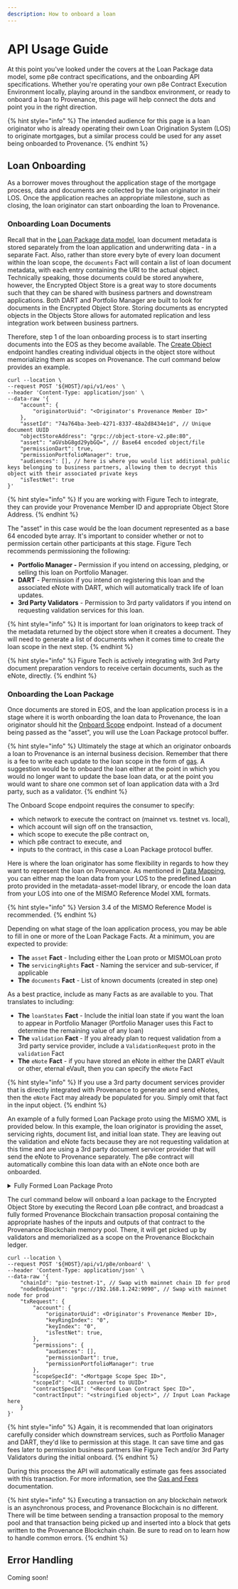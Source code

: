 ```yaml
---
description: How to onboard a loan
---
```


# API Usage Guide

At this point you've looked under the covers at the Loan Package data model, some p8e contract specifications, and the onboarding API specifications. Whether you're operating your own p8e Contract Execution Environment locally, playing around in the sandbox environment, or ready to onboard a loan to Provenance, this page will help connect the dots and point you in the right direction.

{% hint style="info" %}
The intended audience for this page is a loan originator who is already operating their own Loan Origination System (LOS) to originate mortgages, but a similar process could be used for any asset being onboarded to Provenance.
{% endhint %}

## Loan Onboarding

As a borrower moves throughout the application stage of the mortgage process, data and documents are collected by the loan originator in their LOS. Once the application reaches an appropriate milestone, such as closing, the loan originator can start onboarding the loan to Provenance.

### Onboarding Loan Documents

Recall that in the [Loan Package data model](https://docs.provenance.io/integrating/asset-originators-guide/loan-onboarding-service/data-mapping), loan document metadata is stored separately from the loan application and underwriting data - in a separate Fact. Also, rather than store every byte of every loan document within the loan scope, the `documents` Fact will contain a list of loan document metadata, with each entry containing the URI to the actual object. Technically speaking, those documents could be stored anywhere, however, the Encrypted Object Store is a great way to store documents such that they can be shared with business partners and downstream applications. Both DART and Portfolio Manager are built to look for documents in the Encrypted Object Store. Storing documents as encrypted objects in the Objects Store allows for automated replication and less integration work between business partners.

Therefore, step 1 of the loan onboarding process is to start inserting documents into the EOS as they become available. The [Create Object](https://docs.provenance.io/integrating/asset-originators-guide/loan-onboarding-service/api-specification#create-object-in-object-store) endpoint handles creating individual objects in the object store without memorializing them as scopes on Provenance. The curl command below provides an example.

```
curl --location \
--request POST '${HOST}/api/v1/eos' \
--header 'Content-Type: application/json' \
--data-raw '{
    "account": {
        "originatorUuid": "<Originator's Provenance Member ID>"
    },
    "assetId": "74a764ba-3eeb-4271-8337-48a2d8434e1d", // Unique document UUID
    "objectStoreAddress": "grpc://object-store-v2.p8e:80",
    "asset": "aGVsbG8gd29ybGQ=", // Base64 encoded object/file
    "permissionDart": true,
    "permissionPortfolioManager": true,
    "audiences": [], // here is where you would list additional public keys belonging to business partners, allowing them to decrypt this object with their associated private keys
    "isTestNet": true
}'
```

{% hint style="info" %}
If you are working with Figure Tech to integrate, they can provide your Provenance Member ID and appropriate Object Store Address.
{% endhint %}

The "asset" in this case would be the loan document represented as a base 64 encoded byte array. It's important to consider whether or not to permission certain other participants at this stage. Figure Tech recommends permissioning the following:

* **Portfolio Manager -** Permission if you intend on accessing, pledging, or selling this loan on Portfolio Manager.&#x20;
* **DART** - Permission if you intend on registering this loan and the associated eNote with DART, which will automatically track life of loan updates.
* **3rd Party Validators** - Permission to 3rd party validators if you intend on requesting validation services for this loan.

{% hint style="info" %}
It is important for loan originators to keep track of the metadata returned by the object store when it creates a document. They will need to generate a list of documents when it comes time to create the loan scope in the next step.
{% endhint %}

{% hint style="info" %}
Figure Tech is actively integrating with 3rd Party document preparation vendors to receive certain documents, such as the eNote, directly.
{% endhint %}

### Onboarding the Loan Package

Once documents are stored in EOS, and the loan application process is in a stage where it is worth onboarding the loan data to Provenance, the loan originator should hit the [Onboard Scope](https://docs.provenance.io/integrating/asset-originators-guide/loan-onboarding-service/api-specification#create-scope-tx) endpoint. Instead of a document being passed as the "asset", you will use the Loan Package protocol buffer.

{% hint style="info" %}
Ultimately the stage at which an originator onboards a loan to Provenance is an internal business decision. Remember that there is a fee to write each update to the loan scope in the form of [gas](../../../blockchain/basics/gas-and-fees.md). A suggestion would be to onboard the loan either at the point in which you would no longer want to update the base loan data, or at the point you would want to share one common set of loan application data with a 3rd party, such as a validator.
{% endhint %}

The Onboard Scope endpoint requires the consumer to specify:

* which network to execute the contract on (mainnet vs. testnet vs. local),
* which account will sign off on the transaction,
* which scope to execute the p8e contract on,
* which p8e contract to execute, and&#x20;
* inputs to the contract, in this case a Loan Package protocol buffer.

Here is where the loan originator has some flexibility in regards to how they want to represent the loan on Provenance. As mentioned in [Data Mapping](data-mapping.md), you can either map the loan data from your LOS to the predefined Loan proto provided in the metadata-asset-model library, or encode the loan data from your LOS into one of the MISMO Reference Model XML formats.

{% hint style="info" %}
Version 3.4 of the MISMO Reference Model is recommended.
{% endhint %}

Depending on what stage of the loan application process, you may be able to fill in one or more of the Loan Package Facts. At a minimum, you are expected to provide:

* **The** `asset` **Fact** - Including either the Loan proto or MISMOLoan proto
* **The** `servicingRights` **Fact** - Naming the servicer and sub-servicer, if applicable
* **The** `documents` **Fact** - List of known documents (created in step one)

As a best practice, include as many Facts as are available to you. That translates to including:

* **The** `loanStates` **Fact** - Include the initial loan state if you want the loan to appear in Portfolio Manager (Portfolio Manager uses this Fact to determine the remaining value of any loan)
* **The** `validation` **Fact** - If you already plan to request validation from a 3rd party service provider, include a `ValidationRequest` proto in the `validation` Fact
* **The** `eNote` **Fact** - if you have stored an eNote in either the DART eVault or other, eternal eVault, then you can specify the `eNote` Fact

{% hint style="info" %}
If you use a 3rd party document services provider that is directly integrated with Provenance to generate and send eNotes, then the `eNote` Fact may already be populated for you. Simply omit that fact in the input object.
{% endhint %}

An example of a fully formed Loan Package proto using the MISMO XML is provided below. In this example, the loan originator is providing the asset, servicing rights, document list, and initial loan state. They are leaving out the validation and eNote facts because they are not requesting validation at this time and are using a 3rd party document servicer provider that will send the eNote to Provenance separately. The p8e contract will automatically combine this loan data with an eNote once both are onboarded.

<details>

<summary>Fully Formed Loan Package Proto</summary>

```
{
    "asset" : {
        "id": "<uli>",
        "type": "MORTGAGE",
        "description": "MORTGAGE LOAN-1234",
        "kv": {
            "loan": {
                "typeUrl": "<mismo loan type>",
                "uri": "<uri>",
                "data": "<base64 encoded byte array>"
            }
        }
    },
    "servicingRights": {
        "servicerUuid": "<Servicer ID>",
        "servicerName": "Loan Servicing, Inc."
    },
    "documents": [
        {
            "id": "<UUID>",
            "uri": "<EOS URI>",
            "fileName": "<Document Name>",
            "ContentType": "application/pdf",
            "documentType": "<Document Type>",
            "checksum": "<File sha512 Hash>"
        },
        ...entire list of loan documents
    ],
    "loanStates": {
        "loanId": "<uli>",
        "assetType": {
            "supertype": "MORTGAGE",
            "subtype": "JUMBO"
        },
        "currentBorrowerInfo": {
            "primary": {
                ... See Person proto
            }
        },
        loanStateList: [
            {
                ... See LoanState proto
            }
        ]
    },
    "validation": null,
    "eNote": null
}
```

</details>

The curl command below will onboard a loan package to the Encrypted Object Store by executing the Record Loan p8e contract, and broadcast a fully formed Provenance Blockchain transaction proposal containing the appropriate hashes of the inputs and outputs of that contract to the Provenance Blockchain memory pool. There, it will get picked up by validators and memorialized as a scope on the Provenance Blockchain ledger.

```
curl --location \
--request POST '${HOST}/api/v1/p8e/onboard' \
--header 'Content-Type: application/json' \
--data-raw '{
    "chainId": "pio-testnet-1", // Swap with mainnet chain ID for prod
    "nodeEndpoint": "grpc://192.168.1.242:9090", // Swap with mainnet node for prod
    "txRequest": {
        "account": {
            "originatorUuid": <Originator's Provenance Member ID>,
            "keyRingIndex": "0",
            "keyIndex": "0",
            "isTestNet": true,
        },
        "permissions": {
            "audiences": [],
            "permissionDart": true,
            "permissionPortfolioManager": true
        },
        "scopeSpecId": "<Mortgage Scope Spec ID>",
        "scopeId": "<ULI converted to UUID>"
        "contractSpecId": "<Record Loan Contract Spec ID>",
        "contractInput": "<stringified object>", // Input Loan Package here
    }
}'
```

{% hint style="info" %}
Again, it is recommended that loan originators carefully consider which downstream services, such as Portfolio Manager and DART, they'd like to permission at this stage. It can save time and gas fees later to permission business partners like Figure Tech and/or 3rd Party Validators during the initial onboard.
{% endhint %}

During this process the API will automatically estimate gas fees associated with this transaction. For more information, see the [Gas and Fees](../../../blockchain/basics/gas-and-fees.md) documentation.

{% hint style="info" %}
Executing a transaction on any blockchain network is an asynchronous process, and Provenance Blockchain is no different. There will be time between sending a transaction proposal to the memory pool and that transaction being picked up and inserted into a block that gets written to the Provenance Blockchain chain. Be sure to read on to learn how to handle common errors.
{% endhint %}

## Error Handling

Coming soon!
